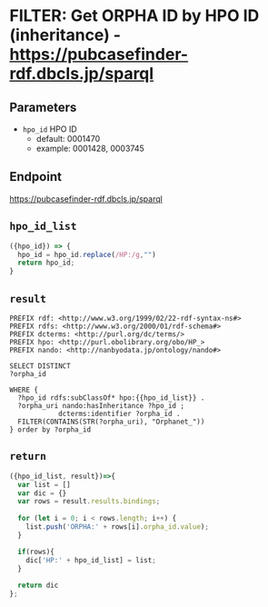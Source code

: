 # FILTER: Get ORPHA ID by HPO ID (inheritance) - https://pubcasefinder-rdf.dbcls.jp/sparql
## Parameters
* `hpo_id` HPO ID
  * default: 0001470
  * example: 0001428, 0003745

## Endpoint
https://pubcasefinder-rdf.dbcls.jp/sparql

## `hpo_id_list`
```javascript
({hpo_id}) => {
  hpo_id = hpo_id.replace(/HP:/g,"")
  return hpo_id;
}
```

## `result`
```sparql
PREFIX rdf: <http://www.w3.org/1999/02/22-rdf-syntax-ns#>
PREFIX rdfs: <http://www.w3.org/2000/01/rdf-schema#>
PREFIX dcterms: <http://purl.org/dc/terms/>
PREFIX hpo: <http://purl.obolibrary.org/obo/HP_>
PREFIX nando: <http://nanbyodata.jp/ontology/nando#>

SELECT DISTINCT
?orpha_id

WHERE {
  ?hpo_id rdfs:subClassOf* hpo:{{hpo_id_list}} .
  ?orpha_uri nando:hasInheritance ?hpo_id ;
            dcterms:identifier ?orpha_id .
  FILTER(CONTAINS(STR(?orpha_uri), "Orphanet_"))
} order by ?orpha_id
```

## `return`
```javascript
({hpo_id_list, result})=>{ 
  var list = []
  var dic = {}
  var rows = result.results.bindings;
  
  for (let i = 0; i < rows.length; i++) {
    list.push('ORPHA:' + rows[i].orpha_id.value);
  }

  if(rows){
    dic['HP:' + hpo_id_list] = list;
  }
  
  return dic
};